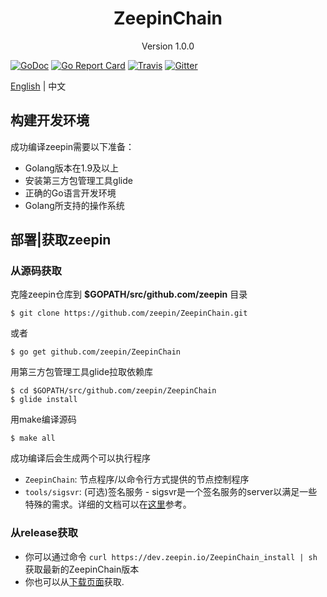 
<h1 align="center">ZeepinChain </h1>
<p align="center" class="version">Version 1.0.0 </p>

[![GoDoc](https://godoc.org/github.com/zeepin/ZeepinChain?status.svg)](https://godoc.org/github.com/zeepin/ZeepinChain)
[![Go Report Card](https://goreportcard.com/badge/github.com/zeepin/ZeepinChain)](https://goreportcard.com/report/github.com/zeepin/ZeepinChain)
[![Travis](https://travis-ci.org/zeepin/ZeepinChain.svg?branch=master)](https://travis-ci.org/zeepin/ZeepinChain)
[![Gitter](https://badges.gitter.im/Join%20Chat.svg)](https://gitter.im/zeepin/ZeepinChain?utm_source=badge&utm_medium=badge&utm_campaign=pr-badge)

[English](install.md) | 中文

## 构建开发环境
成功编译zeepin需要以下准备：

* Golang版本在1.9及以上
* 安装第三方包管理工具glide
* 正确的Go语言开发环境
* Golang所支持的操作系统

## 部署|获取zeepin
### 从源码获取
克隆zeepin仓库到 **$GOPATH/src/github.com/zeepin** 目录

```shell
$ git clone https://github.com/zeepin/ZeepinChain.git
```
或者
```shell
$ go get github.com/zeepin/ZeepinChain
```

用第三方包管理工具glide拉取依赖库

````shell
$ cd $GOPATH/src/github.com/zeepin/ZeepinChain
$ glide install
````

用make编译源码

```shell
$ make all
```

成功编译后会生成两个可以执行程序

* `ZeepinChain`: 节点程序/以命令行方式提供的节点控制程序
* `tools/sigsvr`: (可选)签名服务 - sigsvr是一个签名服务的server以满足一些特殊的需求。详细的文档可以在[这里](sigsvr_CN.md)参考。

### 从release获取

- 你可以通过命令 `curl https://dev.zeepin.io/ZeepinChain_install | sh ` 获取最新的ZeepinChain版本
- 你也可以从[下载页面](https://github.com/zeepin/ZeepinChain/releases)获取.
